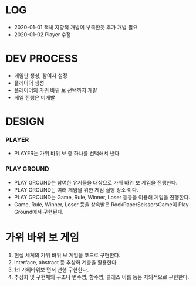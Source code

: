 # LOG
- 2020-01-01 객체 지향적 개발이 부족한듯 추가 개발 필요 
- 2020-01-02 Player 수정 

# DEV PROCESS
- 게임판 생성, 참여자 설정
- 플레이어 생성
- 플레이어의 가위 바위 보 선택까지 개발
- 게임 진행은 미개발

# DESIGN
### PLAYER
- PLAYER는 가위 바위 보 중 하나를 선택해서 낸다.

### PLAY GROUND
- PLAY GROUND는 참여한 유저들을 대상으로 가위 바위 보 게임을 진행한다.
- PLAY GROUND는 여러 게임을 위한 게임 실행 장소 이다.
- PLAY GROUND는 Game, Rule, Winner, Loser 등등을 이용해 게임을 진행한다.
- Game, Rule, Winner, Loser 등을 상속받은 RockPaperScissorsGame이 Play Ground에서 구현된다. 

# 가위 바위 보 게임
1. 현실 세계의 가위 바위 보 게임을 코드로 구현한다.
2. interface, abstract 등 추상화 계층을 활용한다.
3. 1:1 가위바위보 먼저 선행 구현한다.
4. 추상화 및 구현체의 구조나 변수명, 함수명, 클래스 이름 등등 자의적으로 구현한다.